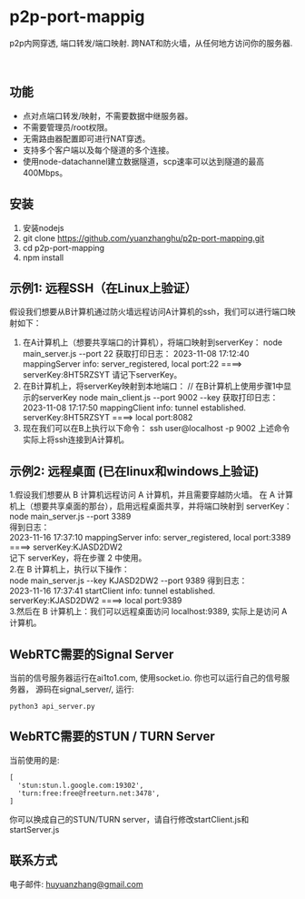 

# p2p-port-mappig
p2p内网穿透, 端口转发/端口映射. 跨NAT和防火墙，从任何地方访问你的服务器. 

<br />

## 功能
- 点对点端口转发/映射，不需要数据中继服务器。
- 不需要管理员/root权限。
- 无需路由器配置即可进行NAT穿透。
- 支持多个客户端以及每个隧道的多个连接。
- 使用node-datachannel建立数据隧道，scp速率可以达到隧道的最高400Mbps。

## 安装
1. 安装nodejs
2. git clone https://github.com/yuanzhanghu/p2p-port-mapping.git
3. cd p2p-port-mapping
4. npm install

## 示例1: 远程SSH（在Linux上验证）
假设我们想要从B计算机通过防火墙远程访问A计算机的ssh，我们可以进行端口映射如下：
1. 在A计算机上（想要共享端口的计算机），将端口映射到serverKey：
 node main_server.js --port 22
获取打印日志：
 2023-11-08 17:12:40 mappingServer info: server_registered, local port:22 ====> serverKey:8HT5RZSYT
请记下serverKey。
2. 在B计算机上，将serverKey映射到本地端口：
// 在B计算机上使用步骤1中显示的serverKey
  node main_client.js --port 9002 --key <serverKey-displayed-in-step1>
获取打印日志：
2023-11-08 17:17:50 mappingClient info: tunnel established. serverKey:8HT5RZSYT ====> local port:8082
3. 现在我们可以在B上执行以下命令：
ssh user@localhost -p 9002 上述命令实际上将ssh连接到A计算机。

## 示例2: 远程桌面 (已在linux和windows上验证)

1.假设我们想要从 B 计算机远程访问 A 计算机，并且需要穿越防火墙。 在 A 计算机上（想要共享桌面的那台），启用远程桌面共享，并将端口映射到 serverKey：<br>
 node main_server.js --port 3389<br>
得到日志：<br>
 2023-11-16 17:37:10 mappingServer info: server_registered, local port:3389 ====> serverKey:KJASD2DW2<br>
记下 serverKey，将在步骤 2 中使用。 <br>
2.在 B 计算机上，执行以下操作：<br>
 node main_server.js --key KJASD2DW2 --port 9389 
得到日志：<br>
2023-11-16 17:37:41 startClient info: tunnel established. serverKey:KJASD2DW2 ====> local port:9389<br>
3.然后在 B 计算机上：我们可以远程桌面访问 localhost:9389, 实际上是访问 A 计算机。<br>

## WebRTC需要的Signal Server
当前的信号服务器运行在ai1to1.com, 使用socket.io. 你也可以运行自己的信号服务器， 源码在signal_server/, 运行:
```
python3 api_server.py
```

## WebRTC需要的STUN / TURN Server
当前使用的是:
```
[
  'stun:stun.l.google.com:19302',
  'turn:free:free@freeturn.net:3478',
]
```
你可以换成自己的STUN/TURN server，请自行修改startClient.js和startServer.js

## 联系方式
电子邮件: huyuanzhang@gmail.com